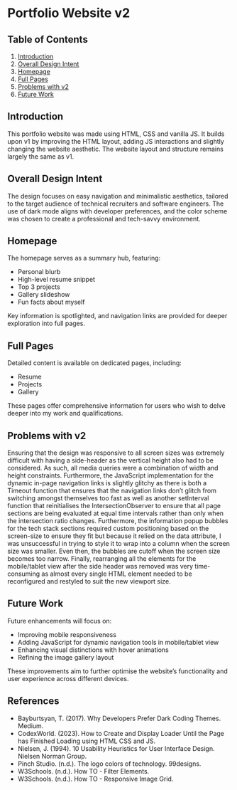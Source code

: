 # Portfolio Website v2

## Table of Contents
1. [Introduction](#introduction)
2. [Overall Design Intent](#overall-design-intent)
3. [Homepage](#homepage)
4. [Full Pages](#full-pages)
5. [Problems with v2](#problems-with-v2)
6. [Future Work](#future-work)

## Introduction
This portfolio website was made using HTML, CSS and vanilla JS. It builds upon v1 by improving the HTML layout, adding JS interactions and slightly changing the website aesthetic. The website layout and structure remains largely the same as v1. 

## Overall Design Intent
The design focuses on easy navigation and minimalistic aesthetics, tailored to the target audience of technical recruiters and software engineers. The use of dark mode aligns with developer preferences, and the color scheme was chosen to create a professional and tech-savvy environment.

## Homepage
The homepage serves as a summary hub, featuring:
- Personal blurb
- High-level resume snippet
- Top 3 projects
- Gallery slideshow
- Fun facts about myself

Key information is spotlighted, and navigation links are provided for deeper exploration into full pages.

## Full Pages
Detailed content is available on dedicated pages, including:
- Resume
- Projects
- Gallery

These pages offer comprehensive information for users who wish to delve deeper into my work and qualifications.

## Problems with v2
Ensuring that the design was responsive to all screen sizes was extremely difficult with having a side-header as the vertical height also had to be considered. As such, all media queries were a combination of width and height constraints. Furthermore, the JavaScript implementation for the dynamic in-page navigation links is slightly glitchy as there is both a Timeout function that ensures that the navigation links don’t glitch from switching amongst themselves too fast as well as another setInterval function that reinitialises the IntersectionObserver to ensure that all page sections are being evaluated at equal time intervals rather than only when the intersection ratio changes. Furthermore, the information popup bubbles for the tech stack sections required custom positioning based on the screen-size to ensure they fit but because it relied on the data attribute, I was unsuccessful in trying to style it to wrap into a column when the screen size was smaller. Even then, the bubbles are cutoff when the screen size becomes too narrow. Finally, rearranging all the elements for the mobile/tablet view after the side header was removed was very time-consuming as almost every single HTML element needed to be reconfigured and restyled to suit the new viewport size.

## Future Work
Future enhancements will focus on:
- Improving mobile responsiveness
- Adding JavaScript for dynamic navigation tools in mobile/tablet view
- Enhancing visual distinctions with hover animations
- Refining the image gallery layout

These improvements aim to further optimise the website’s functionality and user experience across different devices.

## References
- Bayburtsyan, T. (2017). Why Developers Prefer Dark Coding Themes. Medium.
- CodexWorld. (2023). How to Create and Display Loader Until the Page has Finished Loading using HTML CSS and JS.
- Nielsen, J. (1994). 10 Usability Heuristics for User Interface Design. Nielsen Norman Group.
- Pinch Studio. (n.d.). The logo colors of technology. 99designs.
- W3Schools. (n.d.). How TO - Filter Elements.
- W3Schools. (n.d.). How TO - Responsive Image Grid.
